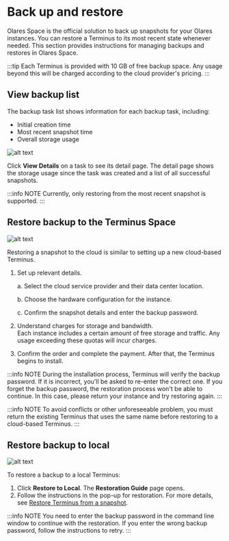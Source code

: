 # Back up and restore

Olares Space is the official solution to back up snapshots for your Olares instances. You can restore a Terminus to its most recent state whenever needed. This section provides instructions for managing backups and restores in Olares Space. 

:::tip
Each Terminus is provided with 10 GB of free backup space. Any usage beyond this will be charged according to the cloud provider's pricing.
:::

## View backup list

The backup task list shows information for each backup task, including:

- Initial creation time
- Most recent snapshot time
- Overall storage usage 

![alt text](/images/how-to/space/backup_list.jpg)

Click **View Details** on a task to see its detail page. The detail page shows the storage usage since the task was created and a list of all successful snapshots.

:::info NOTE
Currently, only restoring from the most recent snapshot is supported.
:::

## Restore backup to the Terminus Space

![alt text](/images/how-to/space/restore_backup_to_the_terminus_space.jpg)

Restoring a snapshot to the cloud is similar to setting up a new cloud-based Terminus.

1. Set up relevant details.

   a. Select the cloud service provider and their data center location. 

   b. Choose the hardware configuration for the instance. 

   c. Confirm the snapshot details and enter the backup password.

2. Understand charges for storage and bandwidth. <br>Each instance includes a certain amount of free storage and traffic. Any usage exceeding these quotas will incur charges.

3. Confirm the order and complete the payment. After that, the Terminus begins to install.

:::info NOTE
During the installation process, Terminus will verify the backup password. If it is incorrect, you'll be asked to re-enter the correct one. If you forget the backup password, the restoration process won't be able to continue. In this case, please return your instance and try restoring again.
:::

:::info NOTE
To avoid conflicts or other unforeseeable problem, you must return the existing Terminus that uses the same name before restoring to a cloud-based Terminus.
:::

## Restore backup to local

![alt text](/images/how-to/space/restore_backup_to_local.jpg)

To restore a backup to a local Terminus:

1. Click **Restore to Local**. The **Restoration Guide** page opens.
2. Follow the instructions in the pop-up for restoration. For more details, see [Restore Terminus from a snapshot](../../developer/develop/advanced/cli#restore-terminus-from-a-snapshot).

:::info NOTE
You need to enter the backup password in the command line window to continue with the restoration. If you enter the wrong backup password, follow the instructions to retry.
:::
